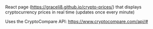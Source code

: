 React page (https://graceli8.github.io/crypto-prices/) that displays cryptocurrency prices in real time (updates once every minute)

Uses the CryptoCompare API: https://www.cryptocompare.com/api/#
